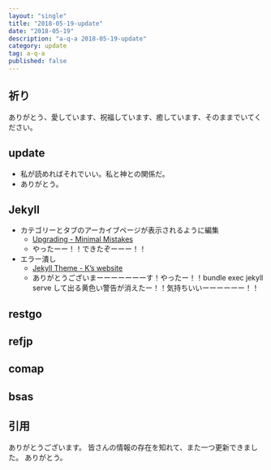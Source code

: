 ```yaml
---
layout: "single"
title: "2018-05-19-update"
date: "2018-05-19"
description: "a-q-a 2018-05-19-update"
category: update
tag: a-q-a
published: false
---
```

## 祈り
ありがとう、愛しています、祝福しています、癒しています、そのままでいてください。

## update
- 私が読めればそれでいい。私と神との関係だ。
- ありがとう。

## Jekyll
- カテゴリーとタブのアーカイブページが表示されるように編集
  - [Upgrading - Minimal Mistakes](https://mmistakes.github.io/minimal-mistakes/docs/upgrading/)
  - やったーー！！できたぞーーー！！
- エラー潰し
  - [Jekyll Theme - K’s website](https://www.treetop.to/githubpages/jekyll-theme/)
  - ありがとうございまーーーーーーーす！やったー！！bundle exec jekyll serve して出る黄色い警告が消えたー！！気持ちいいーーーーーー！！
## restgo
## refjp
## comap
## bsas

## 引用
ありがとうございます。
皆さんの情報の存在を知れて、また一つ更新できました。
ありがとう。
